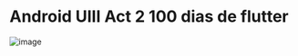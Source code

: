 # Android UIII Act 2  100 dias de flutter

![image](https://github.com/user-attachments/assets/2bf63e81-e6f1-4dc0-be5b-2a75fbe19c1e)

